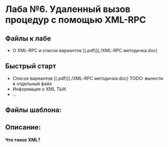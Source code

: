 # Лаба №6. Удаленный вызов процедур с помощью XML-RPC
## Файлы к лабе

- О XML-RPC и список вариантов [(.pdf)](./XML-RPC методичка.doc)

## Быстрый старт
- Список вариантов [(.pdf)](./XML-RPC методичка.doc) TODO: вынести в отдельный файл
- Информация о XML ТЫК
- ...

## Файлы шаблона:

## Описание:


#### Что такое XML?
